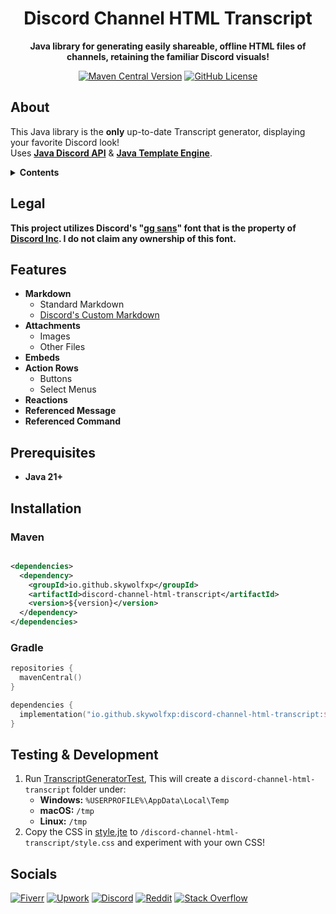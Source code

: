 <h1 align="center">Discord Channel HTML Transcript</h1>

<p align="center"><strong>Java library for generating easily shareable, offline HTML files of channels, retaining the familiar Discord visuals!</strong></p>

<p align="center">
    <a href="https://central.sonatype.com/artifact/io.github.skywolfxp/discord-channel-html-transcript"><img alt="Maven Central Version" src="https://img.shields.io/maven-central/v/io.github.skywolfxp/discord-channel-html-transcript?style=flat-square&label=MAVEN&labelColor=black&color=008E00"></a>
    <a href="https://github.com/SkyWolfXP/discord-channel-html-transcript/blob/main/LICENSE"><img alt="GitHub License" src="https://img.shields.io/github/license/skywolfxp/discord-channel-html-transcript?style=flat-square&label=LICENSE&labelColor=black&color=008E00&link=https%3A%2F%2Fgithub.com%2FSkyWolfXP%2Fdiscord-channel-html-transcript%2Fblob%2Fmain%2FLICENSE"></a>
</p>

## About

This Java library is the **only** up-to-date Transcript generator, displaying your favorite Discord look!\
Uses [**Java Discord API**](https://github.com/discord-jda/JDA)
& [**Java Template Engine**](https://github.com/casid/jte/).


<details>
  <summary><strong>Contents</strong></summary>
  <ol>
    <li><a href="#features">Features</a></li>
    <li><a href="#prerequisites">Prerequisites</a></li>
    <li><a href="#installation">Installation</a></li>
    <li><a href="#testing--development">Testing & Development</a></li>
    <li><a href="#socials">Socials</a></li>
  </ol>
</details>

## Legal

**This project utilizes
Discord's "[gg sans](https://my.corebook.io/1zObrQ89Q4wHhgFCfYIUhMUvmNf4XjxO/03-typography/download)" font that is the
property of [Discord Inc](https://discord.com/). I do not claim any ownership of this font.**

## Features

- **Markdown**
    - Standard Markdown
    - [Discord's Custom Markdown](https://support.discord.com/hc/en-us/articles/210298617-Markdown-Text-101-Chat-Formatting-Bold-Italic-Underline)
- **Attachments**
    - Images
    - Other Files
- **Embeds**
- **Action Rows**
    - Buttons
    - Select Menus
- **Reactions**
- **Referenced Message**
- **Referenced Command**

## Prerequisites

- **Java 21+**

## Installation

### Maven

```xml

<dependencies>
  <dependency>
    <groupId>io.github.skywolfxp</groupId>
    <artifactId>discord-channel-html-transcript</artifactId>
    <version>${version}</version>
  </dependency>
</dependencies>
```

### Gradle

```kts
repositories {
  mavenCentral()
}

dependencies {
  implementation("io.github.skywolfxp:discord-channel-html-transcript:${version}")
}
```

## Testing & Development

1. Run [TranscriptGeneratorTest](src/test/java/io/github/skywolfxp/transcript/TranscriptGeneratorTest.java), This will create a
   `discord-channel-html-transcript` folder under:
    - **Windows:** `%USERPROFILE%\AppData\Local\Temp`
    - **macOS:** `/tmp`
    - **Linux:** `/tmp`
2. Copy the CSS in [style.jte](src/main/resources/template/css/style.jte)
   to `/discord-channel-html-transcript/style.css` and experiment with your own CSS!

## Socials

<a href="https://www.fiverr.com/skywolfxp"><img alt="Fiverr" src="https://img.shields.io/badge/%40skywolfxp-%231DBF73?style=flat-square&logo=fiverr&logoColor=FFFFFF&logoSize=auto"></a>
<a href="https://www.upwork.com/freelancers/~013d98c8a8af272cbb"><img alt="Upwork" src="https://img.shields.io/badge/Omar_D.-%236FDA44?style=flat-square&logo=upwork&logoColor=FFFFFF"></a>
<a href="https://discord.com/users/974748803305455627"><img alt="Discord" src="https://img.shields.io/badge/%40skywolfxp.me-%235865F2?style=flat-square&logo=discord&logoColor=FFFFFF"></a>
<a href="https://www.reddit.com/user/skywolfxp"><img alt="Reddit" src="https://img.shields.io/badge/u%2Fskywolfxp-%23FF4500?style=flat-square&logo=reddit&logoColor=FFFFFF"></a>
<a href="https://stackoverflow.com/users/16410630"><img alt="Stack Overflow" src="https://img.shields.io/badge/SkyWolfXP-%23F58025?style=flat-square&logo=stackoverflow&logoColor=FFFFFF"></a>